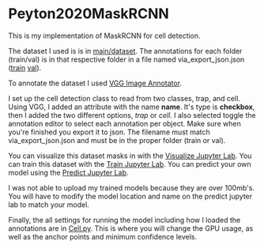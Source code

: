 # Peyton2020MaskRCNN

This is my implementation of MaskRCNN for cell detection.

The dataset I used is is in [main/dataset](main/dataset). The annotations for each folder (train/val) is in that respective folder in a file named via_export_json.json ([train](main/dataset/train/via_export_json.json) [val](main/dataset/val/via_export_json.json)).

To annotate the dataset I used [VGG Image Annotator](http://www.robots.ox.ac.uk/~vgg/software/via/).

I set up the cell detection class to read from two classes, trap, and cell. Using VGG, I added an attribute with the name **name**. It's type is **checkbox**, then I added the two different options, *trap* or *cell*. I also selected toggle the annotation editor to select each annotation per object. Make sure when you're finished you export it to json. The filename must match via_export_json.json and must be in the proper folder (train or val).


You can visualize this dataset masks in with the [Visualize Jupyter Lab](main/Visualize.ipynb).
You can train this dataset with the [Train Jupyter Lab](main/Train.ipynb).
You can predict your own model using the [Predict Jupyter Lab](main/Predict.ipynb).


I was not able to upload my trained models because they are over 100mb's. You will have to modify the model location and name on the predict jupyter lab to match your model.

Finally, the all settings for running the model including how I loaded the annotations are in [Cell.py](main/Cell.py). This is where you will change the GPU usage, as well as the anchor points and minimum confidence levels.
